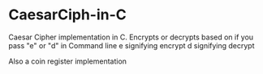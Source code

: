 # CaesarCiph-in-C
Caesar Cipher implementation in C. 
Encrypts or decrypts based on if you pass "e" or "d" in Command line 
e signifying encrypt 
d signifying decrypt

Also a coin register implementation 
